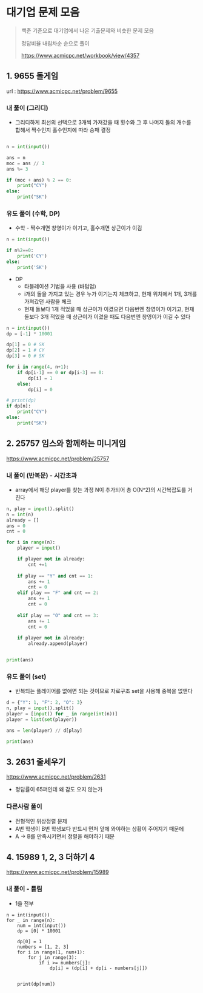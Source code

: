 # 대기업 문제 모음

> 백준 기준으로 대기업에서 나온 기출문제와 비슷한 문제 모음
>
> 정답비율 내림차순 순으로 풀이
>
> https://www.acmicpc.net/workbook/view/4357



## 1. 9655 돌게임

url : https://www.acmicpc.net/problem/9655

### 내 풀이 (그리디)

* 그리디하게 최선의 선택으로 3개씩 가져갔을 때 횟수와 그 후 나머지 돌의 개수를 합해서 짝수인지 홀수인지에 따라 승패 결정

```python

n = int(input())

ans = n
moc = ans // 3
ans %= 3

if (moc + ans) % 2 == 0:
    print("CY")
else:
    print("SK")

```

### 유도 풀이 (수학, DP)

* 수학 - 짝수개면 창영이가 이기고, 홀수개면 상근이가 이김

```python
n = int(input())

if n%2==0:
    print('CY')
else:
    print('SK')
```

* DP
  * 타블레이션 기법을 사용 (바텀업)
  * i개의 돌을 가지고 있는 경우 누가 이기는지 체크하고, 현재 위치에서 1개, 3개를 가져갔던 사람을 체크
  * 현재 돌보다 1개 적었을 때 상근이가 이겼으면 다음번엔 창영이가 이기고, 현재 돌보다 3개 적었을 때 상근이가 이겼을 때도 다음번엔 창영이가 이길 수 있다

```python
n = int(input())
dp = [-1] * 10001

dp[1] = 0 # SK
dp[2] = 1 # CY
dp[3] = 0 # SK

for i in range(4, n+1):
    if dp[i-1] == 0 or dp[i-3] == 0:
        dp[i] = 1
    else:
        dp[i] = 0

# print(dp)
if dp[n]:
    print("CY")
else:
    print("SK")
```



## 2. 25757 임스와 함께하는 미니게임

https://www.acmicpc.net/problem/25757

### 내 풀이 (반복문) - 시간초과

* array에서 해당 player를 찾는 과정 N이 추가되어 총 O(N^2)의 시간복잡도를 거친다

```python
n, play = input().split()
n = int(n)
already = []
ans = 0
cnt = 0

for i in range(n):
    player = input()

    if player not in already:
        cnt +=1
    
    if play == "Y" and cnt == 1:
        ans += 1
        cnt = 0
    elif play == "F" and cnt == 2:
        ans += 1
        cnt = 0
    
    elif play == "O" and cnt == 3:
        ans += 1
        cnt = 0
    
    if player not in already:
        already.append(player)


print(ans)
```



### 유도 풀이 (set)

* 반복되는 플레이어를 없애면 되는 것이므로 자료구조 set을 사용해 중복을 없앤다

```python
d = {"Y": 1, "F": 2, "O": 3}
n, play = input().split()
player = [input() for _ in range(int(n))]
player = list(set(player))

ans = len(player) // d[play]

print(ans)
```



## 3. 2631 줄세우기

https://www.acmicpc.net/problem/2631

* 정답률이 65퍼인데 왜 감도 오지 않는가



### 다른사람 풀이

* 전형적인 위상정렬 문제
* A번 학생이 B번 학생보다 반드시 먼저 앞에 와야하는 상황이 주어지기 때문에
* A -> B를 만족시키면서 정렬을 해야하기 때문









## 4. 15989 1, 2, 3 더하기 4

https://www.acmicpc.net/problem/15989

### 내 풀이 - 틀림

* 1을 전부 

```
n = int(input())
for _ in range(n):
    num = int(input())
    dp = [0] * 10001

    dp[0] = 1
    numbers = [1, 2, 3]
    for i in range(1, num+1):
        for j in range(3):
            if i >= numbers[j]:
                dp[i] = (dp[i] + dp[i - numbers[j]])
        
    
    print(dp[num])
```



